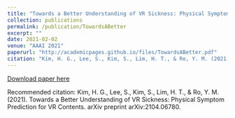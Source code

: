```yaml
---
title: "Towards a Better Understanding of VR Sickness: Physical Symptom Prediction for VR Contents"
collection: publications
permalink: /publication/TowardsABetter
excerpt: ""
date: 2021-02-02
venue: "AAAI 2021"
paperurl: "http://academicpages.github.io/files/TowardsABetter.pdf"
citation: "Kim, H. G., Lee, S., Kim, S., Lim, H. T., & Ro, Y. M. (2021). Towards a Better Understanding of VR Sickness: Physical Symptom Prediction for VR Contents. arXiv preprint arXiv:2104.06780."
---
```


[Download paper here](http://academicpages.github.io/files/TowardsABetter.pdf)

Recommended citation: Kim, H. G., Lee, S., Kim, S., Lim, H. T., & Ro, Y. M. (2021). Towards a Better Understanding of VR Sickness: Physical Symptom Prediction for VR Contents. arXiv preprint arXiv:2104.06780.
